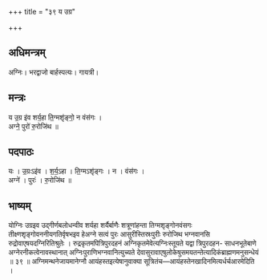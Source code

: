 +++
title = "३९ य उग्र"

+++
## अधिमन्त्रम्
अग्निः। भरद्वाजो बार्हस्पत्यः। गायत्री।

## मन्त्रः
य उ॒ग्र इ॑व शर्य॒हा ति॒ग्मशृ॑ङ्गो॒ न वंस॑गः ।  
अग्ने॒ पुरो॑ रु॒रोजि॑थ ॥

## पदपाठः
यः । उ॒ग्रःऽइ॑व । श॒र्य॒ऽहा । ति॒ग्मऽशृ॑ङ्गः । न । वंस॑गः ।  
अग्ने॑ । पुरः॑ । रु॒रोजि॑थ ॥

## भाष्यम्
योग्निः उग्रइव उद्गीर्णबलोधन्वीव शर्यहा शर्यैर्बाणैः शत्रूणांहन्ता तिग्मशृङ्गोनवंसगः तीक्ष्णशृङ्गोवननीयगतिर्वृषभइव हेअग्ने सत्वं पुरः आसुरीस्तिस्रःपुरीः रुरोजिथ भग्नवानसि रुद्रोवाएषयदग्निरितिश्रुतेः । रुद्रकृतमपित्रिपुरदहनं अग्निकृतमेवेत्यग्निःस्तूयते यद्वा त्रिपुरदहन- साधनभूतेबाणे अग्नेरनीकत्वेनावस्थानात् अग्निःपुराणिभग्नवानित्युच्यते देवासुरावाएषुलोकेषुसमयतन्तेत्यादिकंब्राह्मणमनुसन्धेयं ॥ ३९ ॥ अग्निमन्थनेजायमानेग्नौ आयंहस्तइत्येषानुवाक्या सूत्रितंच—आयंहस्तेनखादिनमित्यर्धर्चआरमेदिति ।